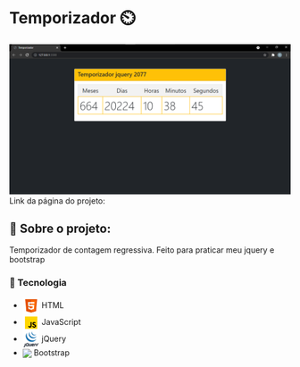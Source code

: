 # Temporizador ⏲️
![imagem projeto](https://github.com/Rhuan-Gonzaga/Contador/blob/main/img/projetoFt.png)
Link da página do projeto:
## :brain: Sobre o projeto: 
Temporizador de contagem regressiva. Feito para praticar meu jquery e bootstrap
### 🚀 Tecnologia
- <img src="https://github.com/Rhuan-Gonzaga/JogaDaVelha/blob/main/logo/html.png" width="30px" align="center"> HTML
- <img src="https://github.com/Rhuan-Gonzaga/JogaDaVelha/blob/main/logo/javascript.png" width="30px" align="center"> JavaScript
- <img src="https://github.com/Rhuan-Gonzaga/JogaDaVelha/blob/main/logo/jq.png" width="30px" align="center"> jQuery
- <img src="https://github.com/Rhuan-Gonzaga/JogoDaVelha/blob/main/logo/bs.png" width="30px" align="center"> Bootstrap


